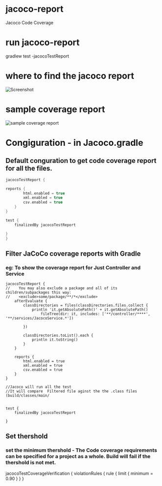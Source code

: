 # jacoco-report
Jacoco Code Coverage 
# run jacoco-report
gradlew test -jacocoTestReport
# where to find the jacoco report
![Screenshot](code-coverage-report.PNG)
# sample coverage report
![sample coverage report](code-coverage-report.PNG)
# Congiguration - in Jacoco.gradle

## Default conguration to get code coverage report for all the files.

```groovy
jacocoTestReport {

reports {
        html.enabled = true
        xml.enabled = true
        csv.enabled = true
    }
}

test {
    finalizedBy jacocoTestReport

}
}
```
## Filter JaCoCo coverage reports with Gradle
  ### eg: To show the coverage report for Just Controller and Service 
  
```
jacocoTestReport {
//    You may also exclude a package and all of its children/subpackages this way:
//    <exclude>some/package/**/*</exclude>
    afterEvaluate {
        classDirectories = files(classDirectories.files.collect {
            println 'it.getAbsolutePath()' + it.getAbsolutePath()
                fileTree(dir: it, includes: ['**/controller/****',  '**/services/JacocoService.*'])

        })

        classDirectories.toList().each {
            println it.toString()
        }
    }

    reports {
        html.enabled = true
        xml.enabled = true
        csv.enabled = true
    }
}

//Jacoco will run all the test
//It will compare  Filtered file aginst the the .class files (build/classes/main/


test {
    finalizedBy jacocoTestReport

}

```

## Set thershold 
        
 ### set the minimum thershold - The Code coverage requirements can be specified for a project as a whole. Build will fail if the thershold is not met.

jacocoTestCoverageVerification {
    violationRules {
        rule {
            limit {
                minimum = 0.90
            }
        }
    }
